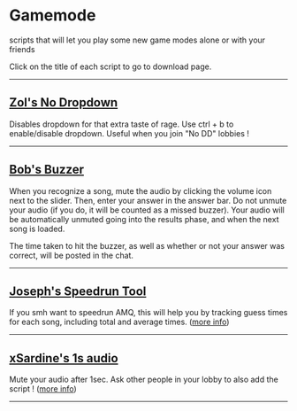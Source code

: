 # **Gamemode**

scripts that will let you play some new game modes alone or with your friends

Click on the title of each script to go to download page.

---

## [Zol's No Dropdown](https://github.com/amq-script-project/AMQ-Scripts/blob/master/gameplay/amqNoDropdown.user.js)

Disables dropdown for that extra taste of rage. Use ctrl + b to enable/disable dropdown. Useful when you join "No DD" lobbies !

---

## [Bob's Buzzer](https://files.catbox.moe/lipeqk.js)

When you recognize a song, mute the audio by clicking the volume icon next to the slider.
Then, enter your answer in the answer bar. Do not unmute your audio (if you do, it will be counted as a missed buzzer).
Your audio will be automatically unmuted going into the results phase, and when the next song is loaded.

The time taken to hit the buzzer, as well as whether or not your answer was correct, will be posted in the chat.

---

## [Joseph's Speedrun Tool](https://github.com/TheJoseph98/AMQ-Scripts/raw/master/amqSpeedrun.user.js)

If you smh want to speedrun AMQ, this will help you by tracking guess times for each song, including total and average times. ([more info](https://github.com/TheJoseph98/AMQ-Scripts#speedrun-amqspeedrunuserjs))

---

## [xSardine's 1s audio]()

Mute your audio after 1sec. Ask other people in your lobby to also add the script !
([more info]())

---
